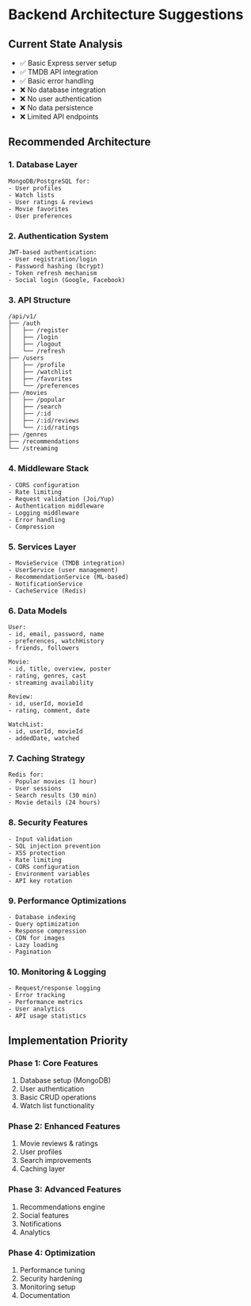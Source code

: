 # Backend Architecture Suggestions

## Current State Analysis
- ✅ Basic Express server setup
- ✅ TMDB API integration
- ✅ Basic error handling
- ❌ No database integration
- ❌ No user authentication
- ❌ No data persistence
- ❌ Limited API endpoints

## Recommended Architecture

### 1. Database Layer
```
MongoDB/PostgreSQL for:
- User profiles
- Watch lists
- User ratings & reviews
- Movie favorites
- User preferences
```

### 2. Authentication System
```
JWT-based authentication:
- User registration/login
- Password hashing (bcrypt)
- Token refresh mechanism
- Social login (Google, Facebook)
```

### 3. API Structure
```
/api/v1/
├── /auth
│   ├── /register
│   ├── /login
│   ├── /logout
│   └── /refresh
├── /users
│   ├── /profile
│   ├── /watchlist
│   ├── /favorites
│   └── /preferences
├── /movies
│   ├── /popular
│   ├── /search
│   ├── /:id
│   ├── /:id/reviews
│   └── /:id/ratings
├── /genres
├── /recommendations
└── /streaming
```

### 4. Middleware Stack
```
- CORS configuration
- Rate limiting
- Request validation (Joi/Yup)
- Authentication middleware
- Logging middleware
- Error handling
- Compression
```

### 5. Services Layer
```
- MovieService (TMDB integration)
- UserService (user management)
- RecommendationService (ML-based)
- NotificationService
- CacheService (Redis)
```

### 6. Data Models
```
User:
- id, email, password, name
- preferences, watchHistory
- friends, followers

Movie:
- id, title, overview, poster
- rating, genres, cast
- streaming availability

Review:
- id, userId, movieId
- rating, comment, date

WatchList:
- id, userId, movieId
- addedDate, watched
```

### 7. Caching Strategy
```
Redis for:
- Popular movies (1 hour)
- User sessions
- Search results (30 min)
- Movie details (24 hours)
```

### 8. Security Features
```
- Input validation
- SQL injection prevention
- XSS protection
- Rate limiting
- CORS configuration
- Environment variables
- API key rotation
```

### 9. Performance Optimizations
```
- Database indexing
- Query optimization
- Response compression
- CDN for images
- Lazy loading
- Pagination
```

### 10. Monitoring & Logging
```
- Request/response logging
- Error tracking
- Performance metrics
- User analytics
- API usage statistics
```

## Implementation Priority

### Phase 1: Core Features
1. Database setup (MongoDB)
2. User authentication
3. Basic CRUD operations
4. Watch list functionality

### Phase 2: Enhanced Features
1. Movie reviews & ratings
2. User profiles
3. Search improvements
4. Caching layer

### Phase 3: Advanced Features
1. Recommendations engine
2. Social features
3. Notifications
4. Analytics

### Phase 4: Optimization
1. Performance tuning
2. Security hardening
3. Monitoring setup
4. Documentation 